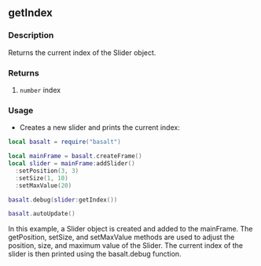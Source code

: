 ## getIndex

### Description

Returns the current index of the Slider object.

### Returns

1. `number` index

### Usage

* Creates a new slider and prints the current index:

```lua
local basalt = require("basalt")

local mainFrame = basalt.createFrame()
local slider = mainFrame:addSlider()
  :setPosition(3, 3)
  :setSize(1, 10)
  :setMaxValue(20)

basalt.debug(slider:getIndex())

basalt.autoUpdate()
```

In this example, a Slider object is created and added to the mainFrame. The getPosition, setSize, and setMaxValue methods are used to adjust the position, size, and maximum value of the Slider. The current index of the slider is then printed using the basalt.debug function.
